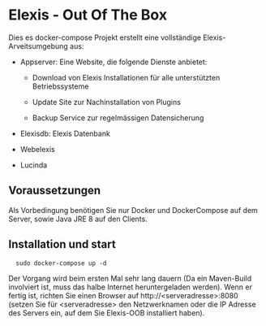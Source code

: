 # Elexis - Out Of The Box

Dies es docker-compose Projekt erstellt eine vollständige Elexis-Arveitsumgebung aus:

* Appserver: Eine Website, die folgende Dienste anbietet:
  
  * Download von Elexis Installationen für alle unterstützten Betriebssysteme

  * Update Site zur Nachinstallation von Plugins

  * Backup Service zur regelmässigen Datensicherung

* Elexisdb: Elexis Datenbank

* Webelexis

* Lucinda

## Voraussetzungen

Als Vorbedingung benötigen Sie nur Docker und DockerCompose auf dem Server, sowie Java JRE 8 auf den Clients. 

## Installation und start

      sudo docker-compose up -d

Der Vorgang wird beim ersten Mal sehr lang dauern (Da ein Maven-Build involviert ist, muss das halbe Internet heruntergeladen werden). Wenn er fertig ist, richten Sie einen Browser auf http://&lt;serveradresse&gt;:8080 (setzen Sie für &lt;serveradresse&gt; den Netzwerknamen oder die IP Adresse des Servers ein, auf dem Sie Elexis-OOB installiert haben).

